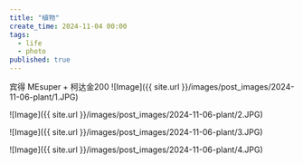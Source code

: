 ```yaml
---
title: "植物"
create_time: 2024-11-04 00:00
tags:
  - life
  - photo
published: true
---
```



宾得 MEsuper + 柯达金200
![Image]({{ site.url }}/images/post_images/2024-11-06-plant/1.JPG)

![Image]({{ site.url }}/images/post_images/2024-11-06-plant/2.JPG)

![Image]({{ site.url }}/images/post_images/2024-11-06-plant/3.JPG)

![Image]({{ site.url }}/images/post_images/2024-11-06-plant/4.JPG)

